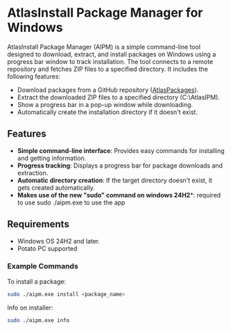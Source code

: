 # AtlasInstall Package Manager for Windows

AtlasInstall Package Manager (AIPM) is a simple command-line tool designed to download, extract, and install packages on Windows using a progress bar window to track installation. The tool connects to a remote repository and fetches ZIP files to a specified directory. It includes the following features:

- Download packages from a GitHub repository ([AtlasPackages](https://github.com/NanoSoftDevTeam/AtlasPackageManager)).
- Extract the downloaded ZIP files to a specified directory (C:\AtlasIPM).
- Show a progress bar in a pop-up window while downloading.
- Automatically create the installation directory if it doesn't exist.

## Features

- **Simple command-line interface**: Provides easy commands for installing and getting information.
- **Progress tracking**: Displays a progress bar for package downloads and extraction.
- **Automatic directory creation**: If the target directory doesn't exist, it gets created automatically.
- **Makes use of the new "sudo" command on windows 24H2***: required to use sudo ./aipm.exe to use the app
  
## Requirements

- Windows OS 24H2 and later.
- Potato PC supported

### Example Commands

To install a package:

```bash
sudo ./aipm.exe install <package_name>
```

Info on installer:
```bash
sudo ./aipm.exe info
```
